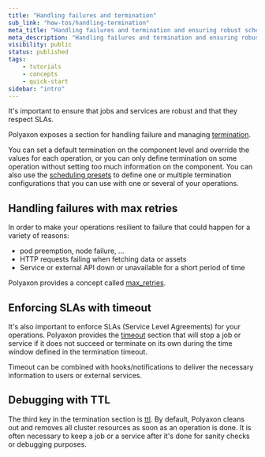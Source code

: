 ```yaml
---
title: "Handling failures and termination"
sub_link: "how-tos/handling-termination"
meta_title: "Handling failures and termination and ensuring robust scheduling - Core Concepts"
meta_description: "Handling failures and termination and ensuring robust scheduling."
visibility: public
status: published
tags:
    - tutorials
    - concepts
    - quick-start
sidebar: "intro"
---
```


It's important to ensure that jobs and services are robust and that they respect SLAs.
  
Polyaxon exposes a section for handling failure and managing [termination](/docs/core/specification/termination/).

You can set a default termination on the component level and override the values for each operation, 
or you can only define termination on some operation without setting too much information on the component.
You can also use the [scheduling presets](/docs/core/scheduling-strategies/presets/)
to define one or multiple termination configurations that you can use with one or several of your operations.

## Handling failures with max retries

In order to make your operations resilient to failure that could happen for a variety of reasons:
 * pod preemption, node failure, ...
 * HTTP requests failing when fetching data or assets
 * Service or external API down or unavailable for a short period of time

Polyaxon provides a concept called [max_retries](/docs/core/specification/termination/#maxretries).


## Enforcing SLAs with timeout

It's also important to enforce SLAs (Service Level Agreements) for your operations.
Polyaxon provides the [timeout](/docs/core/specification/termination/#maxretries) section that 
will stop a job or service if it does not succeed or terminate on its own during the time window defined in the termination timeout.

Timeout can be combined with hooks/notifications to deliver the necessary information to users or external services. 


## Debugging with TTL

The third key in the termination section is [ttl](/docs/core/specification/termination/#ttl).
By default, Polyaxon cleans out and removes all cluster resources as soon as an operation is done.
It is often necessary to keep a job or a service after it's done for sanity checks or debugging purposes. 
